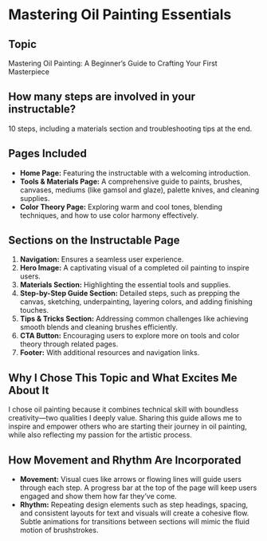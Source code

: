 # Mastering Oil Painting Essentials

## Topic
Mastering Oil Painting: A Beginner’s Guide to Crafting Your First Masterpiece

## How many steps are involved in your instructable?
10 steps, including a materials section and troubleshooting tips at the end.

## Pages Included
- **Home Page:** Featuring the instructable with a welcoming introduction.
- **Tools & Materials Page:** A comprehensive guide to paints, brushes, canvases, mediums (like gamsol and glaze), palette knives, and cleaning supplies.
- **Color Theory Page:** Exploring warm and cool tones, blending techniques, and how to use color harmony effectively.

## Sections on the Instructable Page
1. **Navigation:** Ensures a seamless user experience.
2. **Hero Image:** A captivating visual of a completed oil painting to inspire users.
3. **Materials Section:** Highlighting the essential tools and supplies.
4. **Step-by-Step Guide Section:** Detailed steps, such as prepping the canvas, sketching, underpainting, layering colors, and adding finishing touches.
5. **Tips & Tricks Section:** Addressing common challenges like achieving smooth blends and cleaning brushes efficiently.
6. **CTA Button:** Encouraging users to explore more on tools and color theory through related pages.
7. **Footer:** With additional resources and navigation links.

## Why I Chose This Topic and What Excites Me About It
I chose oil painting because it combines technical skill with boundless creativity—two qualities I deeply value. Sharing this guide allows me to inspire and empower others who are starting their journey in oil painting, while also reflecting my passion for the artistic process.

## How Movement and Rhythm Are Incorporated
- **Movement:** Visual cues like arrows or flowing lines will guide users through each step. A progress bar at the top of the page will keep users engaged and show them how far they’ve come.
- **Rhythm:** Repeating design elements such as step headings, spacing, and consistent layouts for text and visuals will create a cohesive flow. Subtle animations for transitions between sections will mimic the fluid motion of brushstrokes.